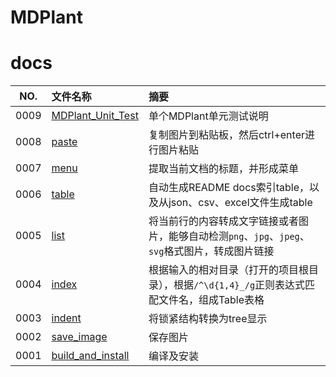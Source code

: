 # MDPlant

# docs

NO.|文件名称|摘要
:--:|:--|:--
0009| [MDPlant_Unit_Test](docs/0009_MDPlant_Unit_Test.md) | 单个MDPlant单元测试说明
0008| [paste](docs/0008_paste.md) | 复制图片到粘贴板，然后ctrl+enter进行图片粘贴
0007| [menu](docs/0007_menu.md) | 提取当前文档的标题，并形成菜单
0006| [table](docs/0006_table.md) | 自动生成README docs索引table，以及从json、csv、excel文件生成table
0005| [list](docs/0005_list.md) | 将当前行的内容转成文字链接或者图片，能够自动检测`png`、`jpg`、`jpeg`、`svg`格式图片，转成图片链接
0004| [index](docs/0004_index.md) | 根据输入的相对目录（打开的项目根目录），根据`/^\d{1,4}_/g`正则表达式匹配文件名，组成Table表格
0003| [indent](docs/0003_indent.md) | 将锁紧结构转换为tree显示
0002| [save_image](docs/0002_save_image.md) | 保存图片
0001| [build_and_install](docs/0001_build_and_install.md) | 编译及安装
